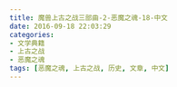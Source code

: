 ```yaml
---
title: 魔兽上古之战三部曲-2-恶魔之魂-18-中文
date: 2016-09-18 22:03:29
categories:
- 文学典籍
- 上古之战
- 恶魔之魂
tags: [恶魔之魂, 上古之战, 历史, 文章, 中文]
---
```

